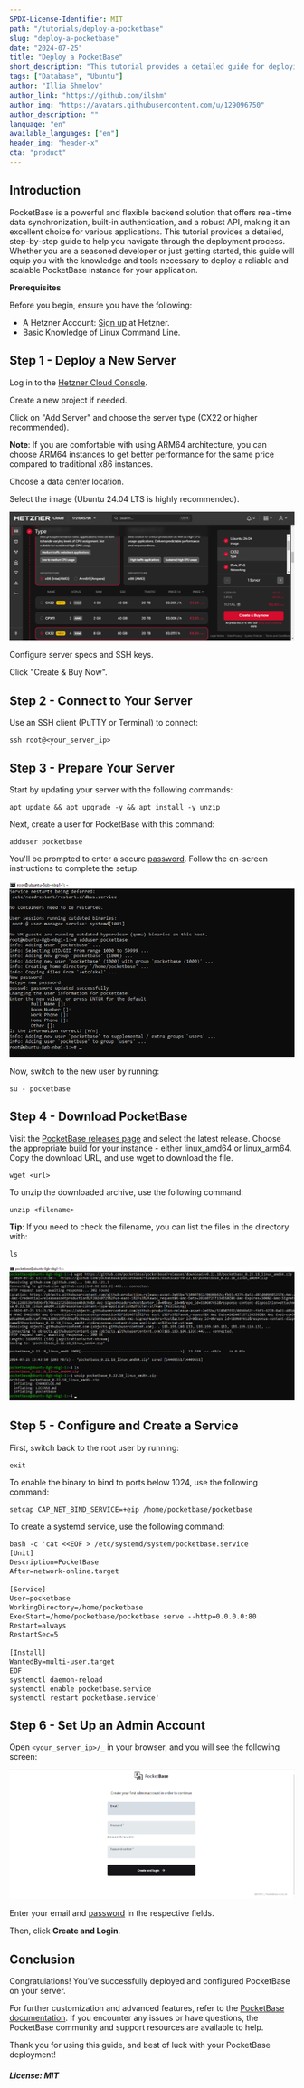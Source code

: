 ```yaml
---
SPDX-License-Identifier: MIT
path: "/tutorials/deploy-a-pocketbase"
slug: "deploy-a-pocketbase"
date: "2024-07-25"
title: "Deploy a PocketBase"
short_description: "This tutorial provides a detailed guide for deploying a production-scale PocketBase instance."
tags: ["Database", "Ubuntu"]
author: "Illia Shmelov"
author_link: "https://github.com/ilshm"
author_img: "https://avatars.githubusercontent.com/u/129096750"
author_description: ""
language: "en"
available_languages: ["en"]
header_img: "header-x"
cta: "product"
---
```


## Introduction

PocketBase is a powerful and flexible backend solution that offers real-time data synchronization, built-in authentication, and a robust API, making it an excellent choice for various applications. This tutorial provides a detailed, step-by-step guide to help you navigate through the deployment process. Whether you are a seasoned developer or just getting started, this guide will equip you with the knowledge and tools necessary to deploy a reliable and scalable PocketBase instance for your application.

**Prerequisites**

Before you begin, ensure you have the following:

* A Hetzner Account: [Sign up](https://accounts.hetzner.com/signUp) at Hetzner.
* Basic Knowledge of Linux Command Line.

## Step 1 - Deploy a New Server

Log in to the [Hetzner Cloud Console](https://console.hetzner.cloud).

Create a new project if needed.

Click on "Add Server" and choose the server type (CX22 or higher recommended).

**Note**: If you are comfortable with using ARM64 architecture, you can choose ARM64 instances to get better performance for the same price compared to traditional x86 instances.

Choose a data center location.

Select the image (Ubuntu 24.04 LTS is highly recommended).

![deploy-a-new-server](images/deploy-a-new-server.png)

Configure server specs and SSH keys.

Click "Create & Buy Now".

## Step 2 - Connect to Your Server

Use an SSH client (PuTTY or Terminal) to connect:

```console
ssh root@<your_server_ip>
```

## Step 3 - Prepare Your Server

Start by updating your server with the following commands:

```console
apt update && apt upgrade -y && apt install -y unzip
```

Next, create a user for PocketBase with this command:

```console
adduser pocketbase
```

You'll be prompted to enter a secure [password](https://www.random.org/passwords). Follow the on-screen instructions to complete the setup.

![prepare-your-server](images/prepare-your-server.png)

Now, switch to the new user by running:

```console
su - pocketbase
```

## Step 4 - Download PocketBase

Visit the [PocketBase releases page](https://github.com/pocketbase/pocketbase/releases) and select the latest release. Choose the appropriate build for your instance - either linux_amd64 or linux_arm64. Copy the download URL, and use wget to download the file.

```console
wget <url>
```

To unzip the downloaded archive, use the following command:

```console
unzip <filename>
```

**Tip**: If you need to check the filename, you can list the files in the directory with:

```console
ls
```

![download-pocketbase](images/download-pocketbase.png)

## Step 5 - Configure and Create a Service

First, switch back to the root user by running:

```console
exit
```

To enable the binary to bind to ports below 1024, use the following command:

```console
setcap CAP_NET_BIND_SERVICE=+eip /home/pocketbase/pocketbase
```

To create a systemd service, use the following command:

```console
bash -c 'cat <<EOF > /etc/systemd/system/pocketbase.service
[Unit]
Description=PocketBase
After=network-online.target

[Service]
User=pocketbase
WorkingDirectory=/home/pocketbase
ExecStart=/home/pocketbase/pocketbase serve --http=0.0.0.0:80
Restart=always
RestartSec=5

[Install]
WantedBy=multi-user.target
EOF
systemctl daemon-reload
systemctl enable pocketbase.service
systemctl restart pocketbase.service'
```

## Step 6 - Set Up an Admin Account

Open `<your_server_ip>/_` in your browser, and you will see the following screen:

![set-up-an-admin-account](images/set-up-an-admin-account.png)

Enter your email and [password](https://www.random.org/passwords) in the respective fields.

Then, click **Create and Login**.

## Conclusion

Congratulations! You've successfully deployed and configured PocketBase on your server.

For further customization and advanced features, refer to the [PocketBase documentation](https://pocketbase.io/docs). If you encounter any issues or have questions, the PocketBase community and support resources are available to help.

Thank you for using this guide, and best of luck with your PocketBase deployment!

##### License: MIT

<!--

Contributor's Certificate of Origin

By making a contribution to this project, I certify that:

(a) The contribution was created in whole or in part by me and I have
    the right to submit it under the license indicated in the file; or

(b) The contribution is based upon previous work that, to the best of my
    knowledge, is covered under an appropriate license and I have the
    right under that license to submit that work with modifications,
    whether created in whole or in part by me, under the same license
    (unless I am permitted to submit under a different license), as
    indicated in the file; or

(c) The contribution was provided directly to me by some other person
    who certified (a), (b) or (c) and I have not modified it.

(d) I understand and agree that this project and the contribution are
    public and that a record of the contribution (including all personal
    information I submit with it, including my sign-off) is maintained
    indefinitely and may be redistributed consistent with this project
    or the license(s) involved.

Signed-off-by: Signed-off-by: Illia Shmelov <shmelevilia@gmail.com>

-->